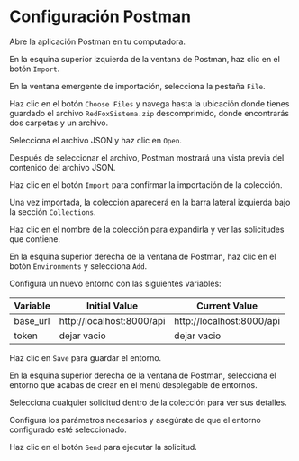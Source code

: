 # Configuración Postman

<procedure title="Importar una Colección de JSON en Postman" id="importar-coleccion-json-postman">

<step>
    <p>Abre la aplicación Postman en tu computadora.</p>
</step>

<step>
    <p>En la esquina superior izquierda de la ventana de Postman, haz clic en el botón <code>Import</code>.</p>
</step>

<step>
    <p>En la ventana emergente de importación, selecciona la pestaña <code>File</code>.</p>
    <p>Haz clic en el botón <code>Choose Files</code> y navega hasta la ubicación donde tienes guardado el archivo <code>RedFoxSistema.zip</code> descomprimido, donde encontrarás dos carpetas y un archivo.</p>
    <p>Selecciona el archivo JSON y haz clic en <code>Open</code>.</p>
</step>

<step>
    <p>Después de seleccionar el archivo, Postman mostrará una vista previa del contenido del archivo JSON.</p>
    <p>Haz clic en el botón <code>Import</code> para confirmar la importación de la colección.</p>
</step>

<step>
    <p>Una vez importada, la colección aparecerá en la barra lateral izquierda bajo la sección <code>Collections</code>.</p>
    <p>Haz clic en el nombre de la colección para expandirla y ver las solicitudes que contiene.</p>
</step>

<step>
    <p>En la esquina superior derecha de la ventana de Postman, haz clic en el botón <code>Environments</code> y selecciona <code>Add</code>.</p>
    <p>Configura un nuevo entorno con las siguientes variables:</p>
    <table>
        <thead>
            <tr>
                <th>Variable</th>
                <th>Initial Value</th>
                <th>Current Value</th>
            </tr>
        </thead>
        <tbody>
            <tr>
                <td>base_url</td>
                <td>http://localhost:8000/api</td>
                <td>http://localhost:8000/api</td>
            </tr>
            <tr>
                <td>token</td>
                <td>dejar vacio</td>
                <td>dejar vacio</td>
            </tr>
        </tbody>
    </table>
    <p>Haz clic en <code>Save</code> para guardar el entorno.</p>
</step>

<step>
    <p>En la esquina superior derecha de la ventana de Postman, selecciona el entorno que acabas de crear en el menú desplegable de entornos.</p>
</step>

<step>
    <p>Selecciona cualquier solicitud dentro de la colección para ver sus detalles.</p>
    <p>Configura los parámetros necesarios y asegúrate de que el entorno configurado esté seleccionado.</p>
    <p>Haz clic en el botón <code>Send</code> para ejecutar la solicitud.</p>
</step>

</procedure>
